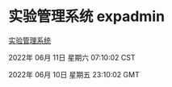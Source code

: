 # 实验管理系统 expadmin
[实验管理系统](http://59.174.27.195:56808/expadmin-782313d2-e1b1-4ea7-932e-3a55e6a1a4d0/)

2022年 06月 11日 星期六 07:10:02 CST

2022年 06月 10日 星期五 23:10:02 GMT
